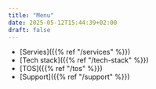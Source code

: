 ```yaml
---
title: "Menu"
date: 2025-05-12T15:44:39+02:00
draft: false
---
```


- [Servies]({{% ref "/services" %}})
- [Tech stack]({{% ref "/tech-stack" %}})
- [TOS]({{% ref "/tos" %}})
- [Support]({{% ref "/support" %}})
